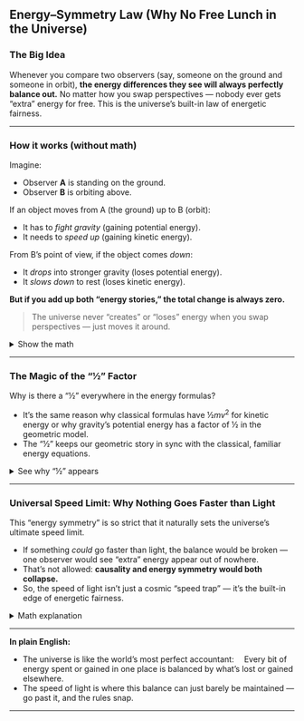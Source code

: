 ## Energy–Symmetry Law (Why No Free Lunch in the Universe)
### The Big Idea

Whenever you compare two observers (say, someone on the ground and someone in orbit), **the energy differences they see will always perfectly balance out.**
No matter how you swap perspectives — nobody ever gets “extra” energy for free.
This is the universe’s built-in law of energetic fairness.

---

### How it works (without math)

Imagine:

* Observer **A** is standing on the ground.
* Observer **B** is orbiting above.

If an object moves from A (the ground) up to B (orbit):

* It has to *fight gravity* (gaining potential energy).
* It needs to *speed up* (gaining kinetic energy).

From B’s point of view, if the object comes *down*:

* It *drops* into stronger gravity (loses potential energy).
* It *slows down* to rest (loses kinetic energy).

**But if you add up both “energy stories,” the total change is always zero.**

> The universe never “creates” or “loses” energy when you swap perspectives — just moves it around.

<details>
<summary>Show the math</summary>

$$
\Delta E_{A \to B} + \Delta E_{B \to A} = 0
$$

Each transfer includes both gravitational ($\kappa^2$) and kinetic ($\beta^2$) parts, always balancing out.

</details>

---

### The Magic of the “½” Factor

Why is there a “½” everywhere in the energy formulas?

* It’s the same reason why classical formulas have $½mv^2$ for kinetic energy or why gravity’s potential energy has a factor of ½ in the geometric model.
* The “½” keeps our geometric story in sync with the classical, familiar energy equations.

<details>
<summary>See why “½” appears</summary>

Potential energy: $U = -\frac{GMm}{r}$ maps to $-\frac{1}{2}\kappa^2$
Kinetic energy:  $K = \frac{1}{2}mv^2$   maps to $\frac{1}{2}\beta^2$

</details>

---

### Universal Speed Limit: Why Nothing Goes Faster than Light

This “energy symmetry” is so strict that it naturally sets the universe’s ultimate speed limit.

* If something *could* go faster than light, the balance would be broken — one observer would see “extra” energy appear out of nowhere.
* That’s not allowed: **causality and energy symmetry would both collapse.**
* So, the speed of light isn’t just a cosmic “speed trap” — it’s the built-in edge of energetic fairness.

<details>
<summary>Math explanation</summary>

If $\beta > 1$ (faster than light):  $\Delta E_{A \to B} + \Delta E_{B \to A} \neq 0$
So, must have $\beta \leq 1$ ($v \leq c$)

</details>

---

**In plain English:**

* The universe is like the world’s most perfect accountant:
   Every bit of energy spent or gained in one place is balanced by what’s lost or gained elsewhere.
* The speed of light is where this balance can just barely be maintained — go past it, and the rules snap.

---

